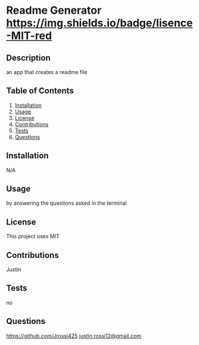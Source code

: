 # Readme Generator https://img.shields.io/badge/lisence-MIT-red
  
## Description
an app that creates a readme file

## Table of Contents
1. [Installation](#installation)
2. [Usage](#usage)
3. [License](#license)
4. [Contributions](#contributions)
5. [Tests](#tests)
6. [Questions](#questions)

## Installation
N/A

## Usage
by answering the questions asked in the terminal

## License
This project uses MIT

## Contributions
Justin

## Tests
no

## Questions
https://github.com/Jrossi425
justin.rossi12@gmail.com
